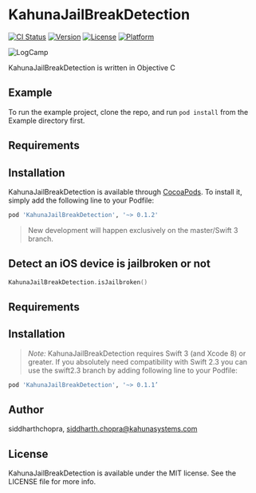 # KahunaJailBreakDetection

[![CI Status](http://img.shields.io/travis/siddharthchopra/KahunaJailBreakDetection.svg?style=flat)](https://travis-ci.org/siddharthchopra/KahunaJailBreakDetection)
[![Version](https://img.shields.io/cocoapods/v/KahunaJailBreakDetection.svg?style=flat)](http://cocoapods.org/pods/KahunaJailBreakDetection)
[![License](https://img.shields.io/cocoapods/l/KahunaJailBreakDetection.svg?style=flat)](http://cocoapods.org/pods/KahunaJailBreakDetection)
[![Platform](https://img.shields.io/cocoapods/p/KahunaJailBreakDetection.svg?style=flat)](http://cocoapods.org/pods/KahunaJailBreakDetection)

![LogCamp](http://www.kahuna-mobihub.com/templates/ja_puresite/images/logo-trans.png)

KahunaJailBreakDetection is written in Objective C

## Example

To run the example project, clone the repo, and run `pod install` from the Example directory first.

## Requirements

## Installation

KahunaJailBreakDetection is available through [CocoaPods](http://cocoapods.org). To install
it, simply add the following line to your Podfile:

```ruby
pod 'KahunaJailBreakDetection', '~> 0.1.2'
```
> New development will happen exclusively on the master/Swift 3 branch.

## Detect an iOS device is jailbroken or not
```swift
KahunaJailBreakDetection.isJailbroken()
```
## Requirements

## Installation

> _Note:_ KahunaJailBreakDetection requires Swift 3 (and Xcode 8) or greater. If you absolutely
> need compatibility with Swift 2.3 you can use the swift2.3 branch by adding following line to your Podfile:
```ruby
pod 'KahunaJailBreakDetection', '~> 0.1.1’
```

## Author

siddharthchopra, siddharth.chopra@kahunasystems.com

## License

KahunaJailBreakDetection is available under the MIT license. See the LICENSE file for more info.
